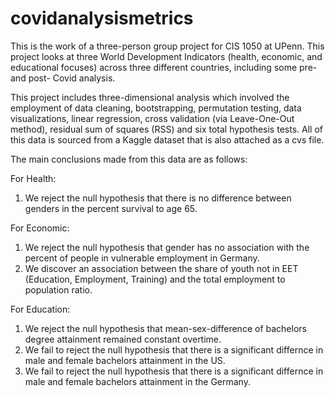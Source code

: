 # covidanalysismetrics
This is the work of a three-person group project for CIS 1050 at UPenn. This project looks at three World Development Indicators (health, economic, and educational focuses) across three different countries, including some pre-and post- Covid analysis.

This project includes three-dimensional analysis which involved the employment of data cleaning, bootstrapping, permutation testing, data visualizations, linear regression, cross validation (via Leave-One-Out method), residual sum of squares (RSS) and six total hypothesis tests. All of this data is sourced from a Kaggle dataset that is also attached as a cvs file. 

The main conclusions made from this data are as follows:

For Health: 
1. We reject the null hypothesis that there is no difference between genders in the percent survival to age 65.

For Economic: 
1. We reject the null hypothesis that gender has no association with the percent of people in vulnerable employment in Germany.
2. We discover an association between the share of youth not in EET (Education, Employment, Training) and the total employment to population ratio. 

For Education: 
1. We reject the null hypothesis that mean-sex-difference of bachelors degree attainment remained constant overtime.
2. We fail to reject the null hypothesis that there is a significant differnce in male and female bachelors attainment in the US.
3. We fail to reject the null hypothesis that there is a significant differnce in male and female bachelors attainment in the Germany.
